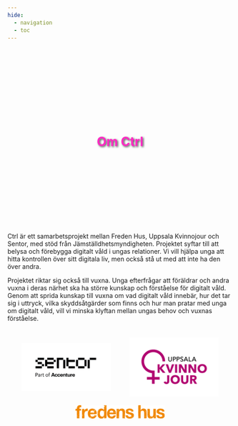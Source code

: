 ```yaml
---
hide:
  - navigation
  - toc
---
```


<div style="
        background-image: url('resources/images/ctrl-image-3.jpg'); /* Replace with your hero image URL */
        background-size: cover; /* Cover the entire div */
        background-position: center; /* Center the image */
        height: 400px; /* Set the height of the hero section */
        display: flex; /* Use flexbox for centering content */
        align-items: center; /* Center content vertically */
        justify-content: center; /* Center content horizontally */
        color: white; /* Text color */
        text-align: center; /* Center text */
        text-shadow: 2px 2px 4px rgba(0, 0, 0, 0.7); /* Black shadow effect */
        ">
        <h1 style="color:#FF28C3">
        Om Ctrl
        </h1>
        
</div>

Ctrl är ett samarbetsprojekt mellan Freden Hus, Uppsala Kvinnojour och Sentor, med stöd från Jämställdhetsmyndigheten. Projektet syftar till att belysa och förebygga digitalt våld i ungas relationer. Vi vill hjälpa unga att hitta kontrollen över sitt digitala liv, men också stå ut med att inte ha den över andra.

Projektet riktar sig också till vuxna. Unga efterfrågar att föräldrar och andra vuxna i deras närhet ska ha större kunskap och förståelse för digitalt våld. Genom att sprida kunskap till vuxna om vad digitalt våld innebär, hur det tar sig i uttryck, vilka skyddsåtgärder som finns och hur man pratar med unga om digitalt våld, vill vi minska klyftan mellan ungas behov och vuxnas förståelse.


<div style="display: flex; flex-wrap: wrap; justify-content: center; gap: 20px; padding: 20px;">
    <div style="flex: 1 1 200px; display: flex; justify-content: center; align-items: center;">
        <img src="resources/logos/Logga Sentor.png" alt="Logo 1" style="max-width: 100%; width: 200px; object-fit: contain;" />
    </div>
    <div style="flex: 1 1 200px; display: flex; justify-content: center; align-items: center;">
        <img src="resources/logos/ukj-logo-rgb.png" alt="Logo 2" style="max-width: 100%; width: 200px; object-fit: contain;" />
    </div>
    <div style="flex: 1 1 200px; display: flex; justify-content: center; align-items: center;">
        <img src="resources/logos/logga_fredens_hus_orange.png" alt="Logo 3" style="max-width: 100%; width: 200px; object-fit: contain;" />
    </div>
</div>


